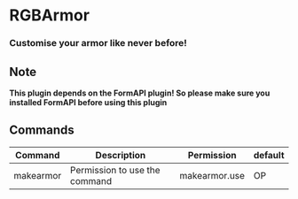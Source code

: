 # RGBArmor
### Customise your armor like never before!

## Note
**This plugin depends on the FormAPI plugin! So please make sure you installed FormAPI before using this plugin**

## Commands
| Command | Description | Permission | default |
|---|---|---|---|
| makearmor | Permission to use the command | makearmor.use | OP |

